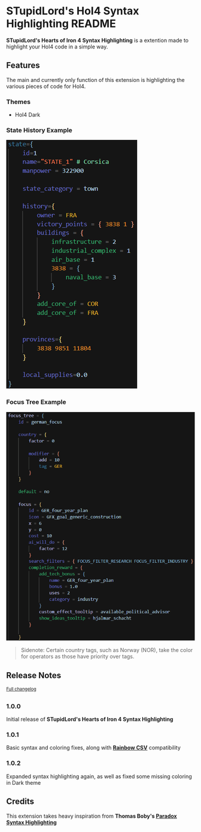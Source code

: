 # STupidLord's HoI4 Syntax Highlighting README

**STupidLord's Hearts of Iron 4 Syntax Highlighting** is a extention made to highlight your HoI4 code in a simple way.

## Features

The main and currently only function of this extension is highlighting the various pieces of code for HoI4.

### Themes
- HoI4 Dark

### State History Example
![State History Highlighting](images/state-history-example.png)

### Focus Tree Example
![Focus Tree Highlighting](images/focus-tree-example.png)

> Sidenote: Certain country tags, such as Norway \(NOR\), take the color for operators as those have priority over tags.

## Release Notes

<sup>[Full changelog](https://github.com/STupidLord/stupidlord.hoi4-syntax/blob/master/CHANGELOG.md)</sup>

### 1.0.0

Initial release of **STupidLord's Hearts of Iron 4 Syntax Highlighting**

### 1.0.1

Basic syntax and coloring fixes, along with **[Rainbow CSV](https://marketplace.visualstudio.com/items?itemName=mechatroner.rainbow-csv)** compatibility

### 1.0.2

Expanded syntax highlighting again, as well as fixed some missing coloring in Dark theme

## Credits

This extension takes heavy inspiration from **Thomas Boby's [Paradox Syntax Highlighting](https://github.com/cwtools/paradox-syntax)**